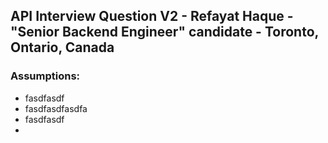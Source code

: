 ## API Interview Question V2 - Refayat Haque - "Senior Backend Engineer" candidate - Toronto, Ontario, Canada

### Assumptions:
- fasdfasdf
- fasdfasdfasdfa
- fasdfasdf
-
